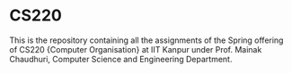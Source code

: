 # CS220
This is the repository containing all the assignments of the Spring offering of CS220 {Computer Organisation} at IIT Kanpur under Prof. Mainak Chaudhuri, Computer Science and Engineering Department.
